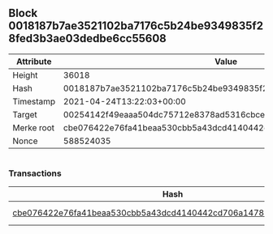 ## Block 0018187b7ae3521102ba7176c5b24be9349835f28fed3b3ae03dedbe6cc55608

Attribute | Value
--- | ---
Height | 36018
Hash | 0018187b7ae3521102ba7176c5b24be9349835f28fed3b3ae03dedbe6cc55608
Timestamp | 2021-04-24T13:22:03+00:00
Target | 00254142f49eaaa504dc75712e8378ad5316cbcead634704b3734b6271167cc4
Merke root | cbe076422e76fa41beaa530cbb5a43dcd4140442cd706a147888cfcd00e95d86
Nonce | 588524035

```

```

### Transactions

Hash | Amount
--- | ---
[cbe076422e76fa41beaa530cbb5a43dcd4140442cd706a147888cfcd00e95d86](cbe076422e76fa41beaa530cbb5a43dcd4140442cd706a147888cfcd00e95d86.md) | 10.00000000 SKEPTI 
